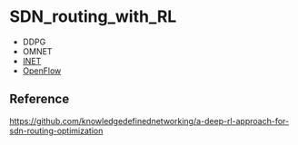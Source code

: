 # SDN_routing_with_RL

* DDPG 
* OMNET
* [INET](https://github.com/inet-framework/inet)
* [OpenFlow](https://github.com/inet-framework/openflow)


## Reference
https://github.com/knowledgedefinednetworking/a-deep-rl-approach-for-sdn-routing-optimization
